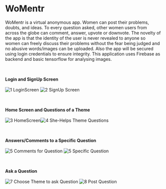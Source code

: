 # WoMentr

WoMentr is a virtual anonymous app. Women can post their problems, doubts, and ideas. To every question asked, other women users from across the globe can comment, answer, upvote or downvote. The novelty of the app is that the identity of the user is never revealed to anyone so women can freely discuss their problems without the fear being judged and no abusive words/images can be uploaded. Also the app will be secured using login credentials to ensure integrity.
This application uses Firebase as backend and basic tensorflow for analysing images. 

<br><br>**Login and SignUp Screen** <br><br>
![1 LoginScreen](https://user-images.githubusercontent.com/59509542/146630224-946a6c0b-bbc4-443c-afe9-ab6b44a213b0.JPG) ![2  SignUp Screen](https://user-images.githubusercontent.com/59509542/146630226-f3250b36-3153-465b-9ca6-553e9940547f.JPG)

<br><br> **Home Screen and Questions of a Theme** <br><br>
![3 HomeScreen](https://user-images.githubusercontent.com/59509542/146630227-c34cdc02-7da4-4478-919d-1a9b69e59b88.JPG)![4  She-Helps Theme Questions](https://user-images.githubusercontent.com/59509542/146630228-cc2bfcb2-0470-4cba-a15d-47d2e1d211f8.JPG)

<br><br> **Answers/Comments to a Specific Question**<br><br>
![5  Comments for Question](https://user-images.githubusercontent.com/59509542/146630229-a67e24d8-8173-4da5-af68-1d2258397343.JPG)
![5  Specific Question](https://user-images.githubusercontent.com/59509542/146630230-a5884374-ef57-4521-81d5-c966713b57d4.JPG)

<br><br> **Ask a Question**<br><br>
![7  Choose Theme to ask Question](https://user-images.githubusercontent.com/59509542/146630231-178e3554-9b81-4ca8-8fc6-19aebae7f1e9.JPG)
![8  Post Question](https://user-images.githubusercontent.com/59509542/146630234-e30cd3e9-ae2a-48f4-88dd-d235354c43c0.JPG)
